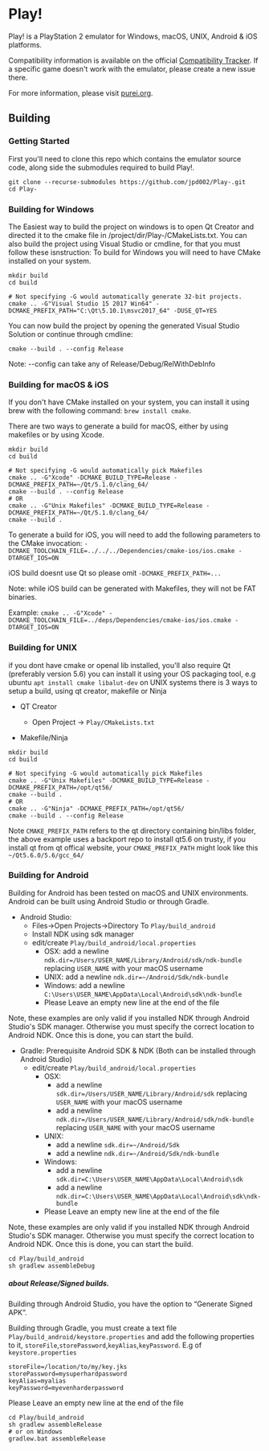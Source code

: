# Play!

Play! is a PlayStation 2 emulator for Windows, macOS, UNIX, Android & iOS platforms.

Compatibility information is available on the official [Compatibility Tracker](https://github.com/jpd002/Play-Compatibility). If a specific game
doesn't work with the emulator, please create a new issue there.

For more information, please visit [purei.org](http://purei.org).

## Building ##

### Getting Started ###
First you'll need to clone this repo which contains the emulator source code, along side the submodules required to build Play!.
```
git clone --recurse-submodules https://github.com/jpd002/Play-.git
cd Play-
```

### Building for Windows ###
The Easiest way to build the project on windows is to open Qt Creator and directed it to the cmake file in /project/dir/Play-/CMakeLists.txt.
You can also build the project using Visual Studio or cmdline, for that you must follow these isnstruction:
To build for Windows you will need to have CMake installed on your system.
```
mkdir build
cd build
```
```
# Not specifying -G would automatically generate 32-bit projects.
cmake .. -G"Visual Studio 15 2017 Win64" -DCMAKE_PREFIX_PATH="C:\Qt\5.10.1\msvc2017_64" -DUSE_QT=YES
```
You can now build the project by opening the generated Visual Studio Solution or continue through cmdline:
```
cmake --build . --config Release
```
Note: --config can take any of Release/Debug/RelWithDebInfo

### Building for macOS & iOS ###
If you don't have CMake installed on your system, you can install it using brew with the following command: `brew install cmake`.

There are two ways to generate a build for macOS, either by using makefiles or by using Xcode.
```
mkdir build
cd build
```
```
# Not specifying -G would automatically pick Makefiles
cmake .. -G"Xcode" -DCMAKE_BUILD_TYPE=Release -DCMAKE_PREFIX_PATH=~/Qt/5.1.0/clang_64/
cmake --build . --config Release
# OR
cmake .. -G"Unix Makefiles" -DCMAKE_BUILD_TYPE=Release -DCMAKE_PREFIX_PATH=~/Qt/5.1.0/clang_64/
cmake --build .
```
To generate a build for iOS, you will need to add the following parameters to the CMake invocation:
`-DCMAKE_TOOLCHAIN_FILE=../../../Dependencies/cmake-ios/ios.cmake -DTARGET_IOS=ON`

iOS build doesnt use Qt so please omit `-DCMAKE_PREFIX_PATH=...`

Note: while iOS build can be generated with Makefiles, they will not be FAT binaries.

Example:
`cmake .. -G"Xcode" -DCMAKE_TOOLCHAIN_FILE=../deps/Dependencies/cmake-ios/ios.cmake -DTARGET_IOS=ON`

### Building for UNIX ###
if you dont have cmake or openal lib installed, you'll also require Qt (preferably version 5.6) you can install it using your OS packaging tool, e.g ubuntu `apt install cmake libalut-dev`
on UNIX systems there is 3 ways to setup a build, using qt creator, makefile or Ninja
 - QT Creator
    - Open Project -> `Play/CMakeLists.txt`

 - Makefile/Ninja
```
mkdir build
cd build
```
```
# Not specifying -G would automatically pick Makefiles
cmake .. -G"Unix Makefiles" -DCMAKE_BUILD_TYPE=Release -DCMAKE_PREFIX_PATH=/opt/qt56/
cmake --build .
# OR
cmake .. -G"Ninja" -DCMAKE_PREFIX_PATH=/opt/qt56/
cmake --build . --config Release
```
Note `CMAKE_PREFIX_PATH` refers to the qt directory containing bin/libs folder, the above example uses a backport repo to install qt5.6 on trusty, if you install qt from qt offical website, your `CMAKE_PREFIX_PATH` might look like this `~/Qt5.6.0/5.6/gcc_64/`

### Building for Android ###

Building for Android has been tested on macOS and UNIX environments.
Android can be built using Android Studio or through Gradle.

- Android Studio:
   - Files->Open Projects->Directory To `Play/build_android`
   - Install NDK using sdk manager
   - edit/create `Play/build_android/local.properties`
      - OSX: add a newline `ndk.dir=/Users/USER_NAME/Library/Android/sdk/ndk-bundle` replacing `USER_NAME` with your macOS username
      - UNIX: add a newline `ndk.dir=~/Android/Sdk/ndk-bundle`
      - Windows: add a newline `C:\Users\USER_NAME\AppData\Local\Android\sdk\ndk-bundle`
      - Please Leave an empty new line at the end of the file

Note, these examples are only valid if you installed NDK through Android Studio's SDK manager.
Otherwise you must specify the correct location to Android NDK.
Once this is done, you can start the build.

- Gradle: Prerequisite Android SDK & NDK (Both can be installed through Android Studio)
   - edit/create `Play/build_android/local.properties`
      - OSX:
        - add a newline `sdk.dir=/Users/USER_NAME/Library/Android/sdk` replacing `USER_NAME` with your macOS username
        - add a newline `ndk.dir=/Users/USER_NAME/Library/Android/sdk/ndk-bundle` replacing `USER_NAME` with your macOS username
      - UNIX:
        - add a newline `sdk.dir=~/Android/Sdk`
        - add a newline `ndk.dir=~/Android/Sdk/ndk-bundle`
      - Windows:
        - add a newline `sdk.dir=C:\Users\USER_NAME\AppData\Local\Android\sdk`
        - add a newline `ndk.dir=C:\Users\USER_NAME\AppData\Local\Android\sdk\ndk-bundle`
      - Please Leave an empty new line at the end of the file

Note, these examples are only valid if you installed NDK through Android Studio's SDK manager.
Otherwise you must specify the correct location to Android NDK.
Once this is done, you can start the build.
```
cd Play/build_android
sh gradlew assembleDebug
```
##### about Release/Signed builds. #####

Building through Android Studio, you have the option to “Generate Signed APK”.

Building through Gradle, you must create a text file `Play/build_android/keystore.properties` and add the following properties to it, `storeFile`,`storePassword`,`keyAlias`,`keyPassword`.
E.g of `keystore.properties`
```
storeFile=/location/to/my/key.jks
storePassword=mysuperhardpassword
keyAlias=myalias
keyPassword=myevenharderpassword
```
Please Leave an empty new line at the end of the file
```
cd Play/build_android
sh gradlew assembleRelease
# or on Windows
gradlew.bat assembleRelease
```
